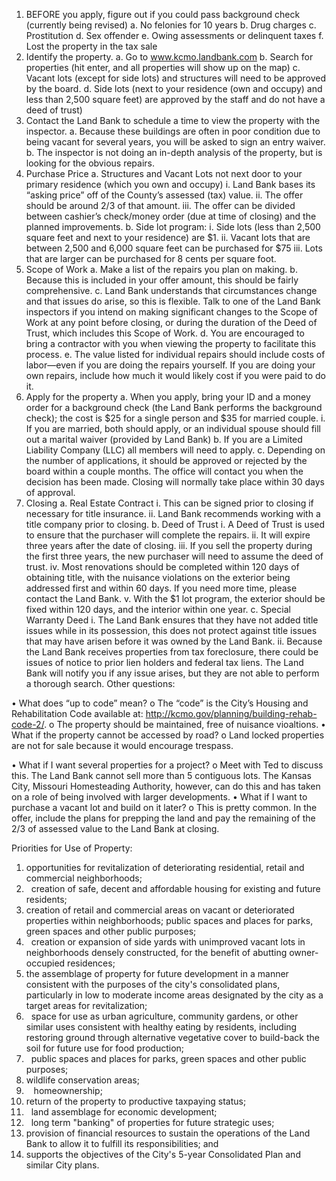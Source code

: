 1.	BEFORE you apply, figure out if you could pass background check (currently being revised)
  a.	No felonies for 10 years
  b.	Drug charges
  c.	Prostitution
  d.	Sex offender
  e.	Owing assessments or delinquent taxes
  f.	Lost the property in the tax sale
2.	Identify the property.
  a.	Go to www.kcmo.landbank.com
  b.	Search for properties (hit enter, and all properties will show up on the map)
  c.	Vacant lots (except for side lots) and structures will need to be approved by the board. 
  d.	Side lots (next to your residence (own and occupy) and less than 2,500 square feet) are approved by the staff and do not have a deed of trust)
3.	Contact the Land Bank to schedule a time to view the property with the inspector.
a.	Because these buildings are often in poor condition due to being vacant for several years, you will be asked to sign an entry waiver.
b.	The inspector is not doing an in-depth analysis of the property, but is looking for the obvious repairs.
4.	Purchase Price
a.	Structures and Vacant Lots not next door to your primary residence (which you own and occupy)
i.	Land Bank bases its “asking price” off of the County’s assessed (tax) value.
ii.	The offer should be around 2/3 of that amount.
iii.	The offer can be divided between cashier’s check/money order (due at time of closing) and the planned improvements.
b.	Side lot program:
i.	Side lots (less than 2,500 square feet and next to your residence) are $1.
ii.	Vacant lots that are between 2,500 and 6,000 square feet can be purchased for $75
iii.	Lots that are larger can be purchased for 8 cents per square foot.
5.	Scope of Work
a.	Make a list of the repairs you plan on making.
b.	Because this is included in your offer amount, this should be fairly comprehensive. 
c.	Land Bank understands that circumstances change and that issues do arise, so this is flexible. Talk to one of the Land Bank inspectors if you intend on making significant changes to the Scope of Work at any point before closing, or during the duration of the Deed of Trust, which includes this Scope of Work.
d.	You are encouraged to bring a contractor with you when viewing the property to facilitate this process.
e.	The value listed for individual repairs should include costs of labor—even if you are doing the repairs yourself. If you are doing your own repairs, include how much it would likely cost if you were paid to do it.
6.	Apply for the property
a.	When you apply, bring your ID and a money order for a background check (the Land Bank performs the background check); the cost is $25 for a single person and $35 for married couple.
i.	If you are married, both should apply, or an individual spouse should fill out a marital waiver (provided by Land Bank)
b.	If you are a Limited Liability Company (LLC) all members will need to apply.
c.	Depending on the number of applications, it should be approved or rejected by the board within a couple months. The office will contact you when the decision has been made. Closing will normally take place within 30 days of approval.
7.	Closing
a.	Real Estate Contract
i.	This can be signed prior to closing if necessary for title insurance.
ii.	Land Bank recommends working with a title company prior to closing.
b.	Deed of Trust
i.	A Deed of Trust is used to ensure that the purchaser will complete the repairs.
ii.	It will expire three years after the date of closing. 
iii.	If you sell the property during the first three years, the new purchaser will need to assume the deed of trust.
iv.	Most renovations should be completed within 120 days of obtaining title, with the nuisance violations on the exterior being addressed first and within 60 days. If you need more time, please contact the Land Bank.
v.	With the $1 lot program, the exterior should be fixed within 120 days, and the interior within one year.
c.	Special Warranty Deed
i.	The Land Bank ensures that they have not added title issues while in its possession, this does not protect against title issues that may have arisen before it was owned by the Land Bank.
ii.	Because the Land Bank receives properties from tax foreclosure, there could be issues of notice to prior lien holders and federal tax liens. The Land Bank will notify you if any issue arises, but they are not able to perform a thorough search.
Other questions:

•	What does “up to code” mean?
o	The “code” is the City’s Housing and Rehabilitation Code available at: http://kcmo.gov/planning/building-rehab-code-2/.
o	The property should be maintained, free of nuisance vioaltions.
•	What if the property cannot be accessed by road?
o	Land locked properties are not for sale because it would encourage trespass. 

•	What if I want several properties for a project?
o	Meet with Ted to discuss this. The Land Bank cannot sell more than 5 contiguous lots. The Kansas City, Missouri Homesteading Authority, however, can do this and has taken on a role of being involved with larger developments.
•	What if I want to purchase a vacant lot and build on it later?
o	This is pretty common. In the offer, include the plans for prepping the land and pay the remaining of the 2/3 of assessed value to the Land Bank at closing.


Priorities for Use of Property:

1. opportunities for revitalization of deteriorating residential, retail and commercial neighborhoods;
2.   creation of safe, decent and affordable housing for existing and future residents;
3. creation of retail and commercial areas on vacant or deteriorated properties within neighborhoods; public spaces and places for parks, green spaces and other public purposes;
4.   creation or expansion of side yards with unimproved vacant lots in neighborhoods densely constructed, for the benefit of abutting owner-occupied residences;
5. the assemblage of property for future development in a manner consistent with the purposes of the city's consolidated plans, particularly in low to moderate income areas designated by the city as a target areas for revitalization;
6.   space for use as urban agriculture, community gardens, or other similar uses consistent with healthy eating by residents, including restoring ground through alternative vegetative cover to build-back the soil for future use for food production;
7.   public spaces and places for parks, green spaces and other public purposes;
8. wildlife conservation areas;
9.    homeownership;
10. return of the property to productive taxpaying status;
11.   land assemblage for economic development;
12.   long term "banking" of properties for future strategic uses;
13. provision of financial resources to sustain the operations of the Land Bank to allow it to fulfill its responsibilities; and
14. supports the objectives of the City's 5-year Consolidated Plan and similar City plans.
